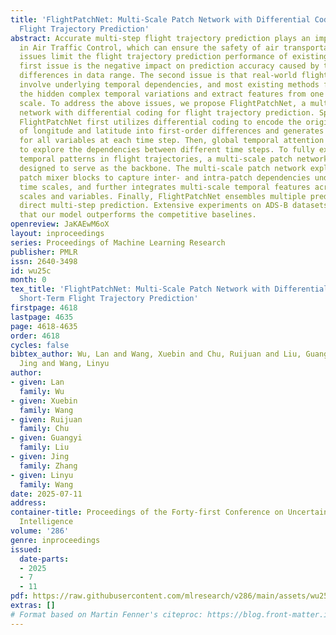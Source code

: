 ```yaml
---
title: 'FlightPatchNet: Multi-Scale Patch Network with Differential Coding for Short-Term
  Flight Trajectory Prediction'
abstract: Accurate multi-step flight trajectory prediction plays an important role
  in Air Traffic Control, which can ensure the safety of air transportation. Two main
  issues limit the flight trajectory prediction performance of existing works. The
  first issue is the negative impact on prediction accuracy caused by the significant
  differences in data range. The second issue is that real-world flight trajectories
  involve underlying temporal dependencies, and most existing methods fail to reveal
  the hidden complex temporal variations and extract features from one single time
  scale. To address the above issues, we propose FlightPatchNet, a multi-scale patch
  network with differential coding for flight trajectory prediction. Specifically,
  FlightPatchNet first utilizes differential coding to encode the original values
  of longitude and latitude into first-order differences and generates embeddings
  for all variables at each time step. Then, global temporal attention is introduced
  to explore the dependencies between different time steps. To fully explore the diverse
  temporal patterns in flight trajectories, a multi-scale patch network is delicately
  designed to serve as the backbone. The multi-scale patch network exploits stacked
  patch mixer blocks to capture inter- and intra-patch dependencies under different
  time scales, and further integrates multi-scale temporal features across different
  scales and variables. Finally, FlightPatchNet ensembles multiple predictors to make
  direct multi-step prediction. Extensive experiments on ADS-B datasets demonstrate
  that our model outperforms the competitive baselines.
openreview: JaKAEwM6oX
layout: inproceedings
series: Proceedings of Machine Learning Research
publisher: PMLR
issn: 2640-3498
id: wu25c
month: 0
tex_title: 'FlightPatchNet: Multi-Scale Patch Network with Differential Coding for
  Short-Term Flight Trajectory Prediction'
firstpage: 4618
lastpage: 4635
page: 4618-4635
order: 4618
cycles: false
bibtex_author: Wu, Lan and Wang, Xuebin and Chu, Ruijuan and Liu, Guangyi and Zhang,
  Jing and Wang, Linyu
author:
- given: Lan
  family: Wu
- given: Xuebin
  family: Wang
- given: Ruijuan
  family: Chu
- given: Guangyi
  family: Liu
- given: Jing
  family: Zhang
- given: Linyu
  family: Wang
date: 2025-07-11
address:
container-title: Proceedings of the Forty-first Conference on Uncertainty in Artificial
  Intelligence
volume: '286'
genre: inproceedings
issued:
  date-parts:
  - 2025
  - 7
  - 11
pdf: https://raw.githubusercontent.com/mlresearch/v286/main/assets/wu25c/wu25c.pdf
extras: []
# Format based on Martin Fenner's citeproc: https://blog.front-matter.io/posts/citeproc-yaml-for-bibliographies/
---
```

